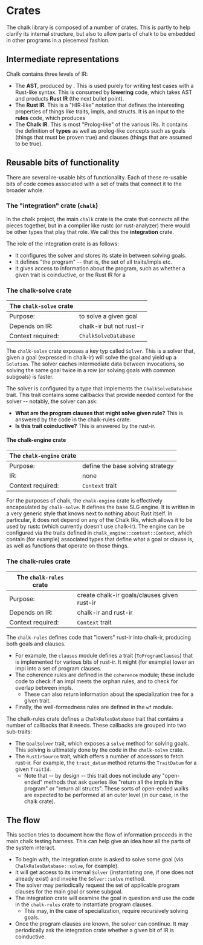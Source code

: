 # Crates

The chalk library is composed of a number of crates.  This is partly
to help clarify its internal structure, but also to allow parts of
chalk to be embedded in other programs in a piecemeal fashion.

## Intermediate representations

Chalk contains three levels of IR:

- The **AST**, produced by . This is used purely for writing test cases
  with a Rust-like syntax. This is consumed by **lowering** code, which
  takes AST and products **Rust IR** (the next bullet point).
- The **Rust IR**. This is a "HIR-like" notation that defines the
  interesting properties of things like traits, impls, and structs.
  It is an input to the **rules** code, which produces
- The **Chalk IR**. This is most "Prolog-like" of the various IRs. It
  contains the definition of **types** as well as prolog-like concepts
  such as goals (things that must be proven true) and clauses (things
  that are assumed to be true).

## Reusable bits of functionality

There are several re-usable bits of functionality. Each of these
re-usable bits of code comes associated with a set of traits that
connect it to the broader whole. 

### The "integration" crate (`chalk`)

In the chalk project, the main `chalk` crate is the crate that
connects all the pieces together, but in a compiler like rustc (or
rust-analyzer) there would be other types that play that role. We call
this the **integration** crate.

The role of the integration crate is as follows:

- It configures the solver and stores its state in between solving goals.
- It defines "the program" -- that is, the set of all traits/impls etc.
- It gives access to information about the program, such as whether a given
  trait is coinductive, or the Rust IR for a


### The chalk-solve crate

| The `chalk-solve` crate | |
|---|--- |
| Purpose:  | to solve a given goal |
| Depends on IR:  | chalk-ir but not rust-ir   |
| Context required:  | `ChalkSolveDatabase` |

The `chalk-solve` crate exposes a key typ called `Solver`.  This is a
solver that, given a goal (expressed in chalk-ir) will solve the goal
and yield up a `Solution`. The solver caches intermediate data between
invocations, so solving the same goal twice in a row (or solving goals
with common subgoals) is faster.

The solver is configured by a type that implements the
`ChalkSolveDatabase` trait. This trait contains some callbacks that
provide needed context for the solver -- notably, the solver can ask:

- **What are the program clauses that might solve given rule?** This
  is answered by the code in the chalk-rules crate.
- **Is this trait coinductive?** This is answered by the rust-ir.

#### The chalk-engine crate

| The `chalk-engine` crate  |   |
|---|--- |
| Purpose:  | define the base solving strategy |
| IR:  | none   |
| Context required:  | `Context` trait |

For the purposes of chalk, the `chalk-engine` crate is effectively
encapsulated by `chalk-solve`.  It defines the base SLG engine. It is
written in a very generic style that knows next to nothing about Rust
itself. In particular, it does not depend on any of the Chalk IRs,
which allows it to be used by rustc (which currently doesn't use
chalk-ir). The engine can be configured via the traits defined in
`chalk_engine::context::Context`, which contain (for example)
associated types that define what a goal or clause is, as well as
functions that operate on those things.

### The chalk-rules crate

| The `chalk-rules` crate  |   |
|---|--- |
| Purpose:  | create chalk-ir goals/clauses given rust-ir |
| Depends on IR:  | chalk-ir and rust-ir   |
| Context required:  | `Context` trait |

The `chalk-rules` defines code that "lowers" rust-ir into chalk-ir,
producing both goals and clauses.

- For example, the `clauses` module defines a trait
  (`ToProgramClauses`) that is implemented for various bits of
  rust-ir.  It might (for example) lower an impl into a set of program
  clauses.
- The coherence rules are defined in the `coherence` module; these
  include code to check if an impl meets the orphan rules, and to
  check for overlap between impls.
  - These can also return information about the specialization tree
    for a given trait.
- Finally, the well-formedness rules are defined in the `wf` module.

The chalk-rules crate defines a `ChalkRulesDatabase` trait that contains
a number of callbacks that it needs. These callbacks are grouped into
two sub-traits:

- The `GoalSolver` trait, which exposes a `solve` method for solving
  goals.  This solving is ultimately done by the code in the
  `chalk-solve` crate.
- The `RustIrSource` trait, which offers a number of accessors to
  fetch rust-ir. For example, the `trait_datum` method returns the
  `TraitDatum` for a given `TraitId`.
  - Note that -- by design -- this trait does not include any
    "open-ended" methods that ask queries like "return all the impls
    in the program" or "return all structs". These sorts of open-ended
    walks are expected to be performed at an outer level (in our case,
    in the chalk crate).

## The flow

This section tries to document how the flow of information proceeds in
the main chalk testing harness. This can help give an idea how all the
parts of the system interact.

- To begin with, the integration crate is asked to solve some goal
  (via `ChalkRulesDatabase::solve`, for example).
- It will get access to its internal `Solver` (instantiating one, if
  one does not already exist) and invoke the `Solver::solve` method.
- The solver may periodically request the set of applicable program clauses
  for the main goal or some subgoal.
- The integration crate will examine the goal in question and use the code in the `chalk-rules`
  crate to instantiate program clauses.
  - This may, in the case of specialization, require recursively solving goals.
- Once the program clauses are known, the solver can continue. It may
  periodically ask the integration crate whether a given bit of IR is
  coinductive.
